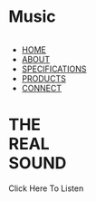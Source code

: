 # Music

<!DOCTYPE html>
<html lang="en">
<head>
    <meta charset="UTF-8">
    <title>music</title>
    <link rel="stylesheet" href="music.css">
</head>
<body>
<div class="container">
    <div class="navbar">
        <img src="media/music%20logo.png" class="logo" alt="">
        <ul>
            <li><a href="#">HOME</a></li>
            <li><a href="#">ABOUT</a></li>
            <li><a href="#">SPECIFICATIONS</a></li>
            <li><a href="#">PRODUCTS</a></li>
            <li><a href="#">CONNECT</a></li>
        </ul>
    </div>
    <div class="content">
        <div class="left-col">
            <h1>THE<br>REAL<br>SOUND</h1>
        </div>
        <div class="right-col">
            <p>Click Here To Listen</p>
            <img src="media/play.png" id="icon" alt="">
        </div>
    </div>
</div>

<audio id="mySong">
    <source src="media/music.mp3" type="audio/mp3">
</audio>

<script>
    let mySong = document.getElementById('mySong');
    let icon = document.getElementById('icon');

    icon.onclick = function (){
        if(mySong.paused){
            mySong.play();
            icon.src = 'media/play.png';
        }else {
            mySong.pause();
            icon.src = 'media/play.png';
        }
    }
</script>

</body>
</html>

